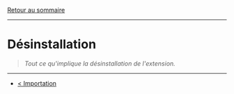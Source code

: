 [Retour au sommaire](/documentation/FR/01%20-%20Sommaire.md)

---

# Désinstallation

> *Tout ce qu'implique la désinstallation de l'extension.*

---

- [< Importation](/documentation/FR/07%20-%20Importation.md)